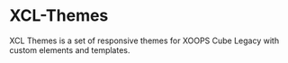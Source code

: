 XCL-Themes
==========

XCL Themes is a set of responsive themes for XOOPS Cube Legacy with custom elements and templates.
